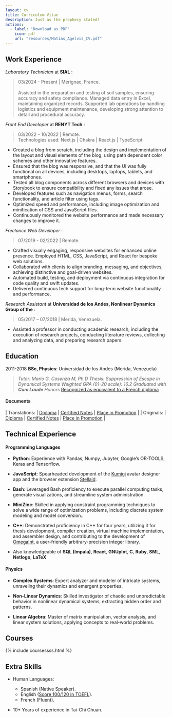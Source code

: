 ```yaml
---
layout: cv
title: Curriculum Vitae
description: Just as the prophecy stated!
actions:
  - label: "Download as PDF"
    icon: pdf
    url: "resources/Matias_Agelvis_CV.pdf"
---
```


<!-- # Matias Jose Agelvis Dominguez   -->

## Work Experience

*Laboratory Technician* at **SIAL** :
> 03/2024 - Present | Merignac, France.<br/><br/>
Assisted in the preparation and testing of soil samples,
ensuring accuracy and safety compliance. Managed data
entry in Excel, maintaining organized records. Supported lab
operations by handling logistics and equipment maintenance,
developing strong attention to detail and procedural
accuracy.

*Front End Developer* at **RENYT Tech** :
> 03/2022 – 10/2022 | Remote.<br/>
Technologies used: Next.js | Chakra | React.js | TypeScript<br/>
- Created a blog from scratch, including the design and implementation of the layout and visual elements of the blog, using path dependent color schemes and other innovative features.
- Ensured that the blog was responsive, and that the UI was fully functional on all devices, including desktops, laptops, tablets, and smartphones.
- Tested all blog components across different browsers and devices with Storybook to ensure compatibility and fixed any issues that arose.
- Developed features such as navigation menus, forms, search functionality, and article filter using tags.
- Optimized speed and performance, including image optimization and minification of CSS and JavaScript files.
- Continuously monitored the website performance and made necessary changes to improve it.

*Freelance Web Developer* :
> 07/2019 - 02/2022 | Remote.
- Crafted visually engaging, responsive websites for enhanced online presence. Employed HTML, CSS, JavaScript, and React for bespoke web solutions.
- Collaborated with clients to align branding, messaging, and objectives, achieving distinctive and goal-driven websites.
- Automated build, testing, and deployment via continuous integration for code quality and swift updates.
- Delivered continuous tech support for long-term website functionality and performance.

*Research Assistant* at **Universidad de los Andes, Nonlinear Dynamics Group of the** :
> 05/2017 – 07/2018 | Merida, Venezuela.
- Assisted a professor in conducting academic research, including the execution of research projects, conducting literature reviews, collecting and analyzing data, and preparing research papers.


## Education

2011-2018
**BSc, Physics**: Universidad de los Andes (Merida, Venezuela)

>    *Tutor: Mario G. Cosenza M, Ph.D*
    *Thesis: Suppression of Escape in Dynamical Systems*
    *Weighted GPA (01-20 scale): 16.2*
    *Graduated with __Cum Laude__ Honors*
    [Recognized as equivalent to a French diploma][Equivalence]

#### Documents

| Translations: | [Diploma][Diploma] | [Certified Notes][Notes]         | [Place in Promotion][Place]            |
| Originals:    | [Diploma][Titulo]  | [Certified Notes][Notas]         | [Place in Promotion][Lugar]            |


[Titulo]: resources/Titulo_Registrado_Matias_Agelvis.pdf
[Notas]:  resources/Notas_Certificadas_Matias_Agelvis.pdf
[Lugar]:  resources/Lugar_en_la_promocion_Matias_Agelvis.pdf

[Diploma]: resources/Diploma_Matias_Agelvis.pdf
[Notes]:   resources/Notes_Matias_Agelvis.pdf
[Place]:   resources/place_in_the_promotion_Matias_Agelvis.pdf

[Equivalence]:   resources/attestation_AC_897730.pdf


## Technical Experience

#### Programming Languages

-   **Python**: Experience with Pandas, Numpy, Jupyter, Google’s OR-TOOLS, Keras and Tensorflow.

-   **JavaScript**: Spearheaded development of the [Kumigi](https://kumigi.com) avatar designer app and the browser extension [Stellaid](https://MatiasAgelvis.com/stellaid).

-   **Bash**: Leveraged Bash proficiency to execute parallel computing tasks, generate visualizations, and streamline system administration.

-   **MiniZinc**: Skilled in applying constraint programming techniques to solve a wide range of optimization problems, including discrete system modeling and model conversion..

-   **C++**: Demonstrated proficiency in C++ for four years, utilizing it for thesis development, compiler creation, virtual machine implementation, and assembler design, and contributing to the development of [OmegaInt](https://github.com/MatiasAgelvis/OmegaInt), a user-friendly arbitrary-precision integer library.

-   Also knowledgeable of **SQL (Impala)**, **React**, **GNUplot**, **C**, **Ruby**, **SML**, **Netlogo**, **LaTeX**

#### Physics

-   **Complex Systems**: Expert analyzer and modeler of intricate systems, unraveling their dynamics and emergent properties.

-   **Non-Linear Dynamics**: Skilled investigator of chaotic and unpredictable behavior in nonlinear dynamical systems, extracting hidden order and patterns.

-   **Linear Algebra**: Master of matrix manipulation, vector analysis, and linear system solutions, applying concepts to real-world problems.

## Courses

{% include coursessss.html %}

## Extra Skills

* Human Languages:

     * Spanish (Native Speaker).
     * English ([Score 100/120 in TOEFL](../resources/Toefl_Score_Matias_Agelvis.pdf)).
     * French (Fluent).

* 10+ Years of experience in Tai-Chi Chuan.


<script src="https://code.jquery.com/jquery-3.3.1.min.js"></script>
<script src="assets/javascripts/cv.js"></script>
<link rel="stylesheet" href="assets/stylesheets/cv.css" />
